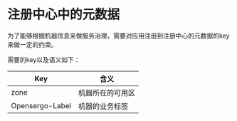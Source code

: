 # 注册中心中的元数据

为了能够根据机器信息来做服务治理，需要对应用注册到注册中心的元数据的key来做一定的约束。

需要的key以及语义如下：

| Key             | 含义             |
|-----------------|----------------|
| zone            | 机器所在的可用区 |
| Opensergo-Label | 机器的业务标签   |
